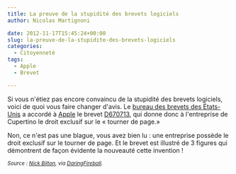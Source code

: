 ```yaml
---
title: La preuve de la stupidité des brevets logiciels
author: Nicolas Martignoni

date: 2012-11-17T15:45:24+00:00
slug: la-preuve-de-la-stupidite-des-brevets-logiciels
categories:
  - Citoyenneté
tags:
  - Apple
  - Brevet

---
```

Si vous n'étiez pas encore convaincu de la stupidité des brevets logiciels, voici de quoi vous faire changer d'avis. Le [bureau des brevets des États-Unis][1] a accordé à [Apple][2] le brevet [D670713][3], qui donne donc à l'entreprise de Cupertino le droit exclusif sur le « tourner de page.»

Non, ce n'est pas une blague, vous avez bien lu : une entreprise possède le droit exclusif sur le tourner de page. Et le brevet est illustré de 3 figures qui démontrent de façon évidente la nouveauté cette invention !

<small>_Source : [Nick Bilton][4], via [DaringFireball][5]._</small>

 [1]: https://www.uspto.gov/ "United States Patent and Trademark Office"
 [2]: https://apple.com/ "Apple"
 [3]: http://www.uspto.gov/web/patents/patog/week46/OG/html/1384-2/USD0670713-20121113.html "Brevet D670713"
 [4]: https://bits.blogs.nytimes.com/2012/11/16/apple-now-owns-the-page-turn
 [5]: https://daringfireball.net/linked/2012/11/16/shitty-page-turn-patent

<!--more-->
